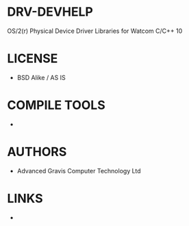 # DRV-DEVHELP
OS/2(r) Physical Device Driver Libraries for Watcom C/C++ 10

LICENSE
===============
* BSD Alike / AS IS

COMPILE TOOLS
===============
* 
 
AUTHORS
===============
* Advanced Gravis Computer Technology Ltd

LINKS
===============
* 
